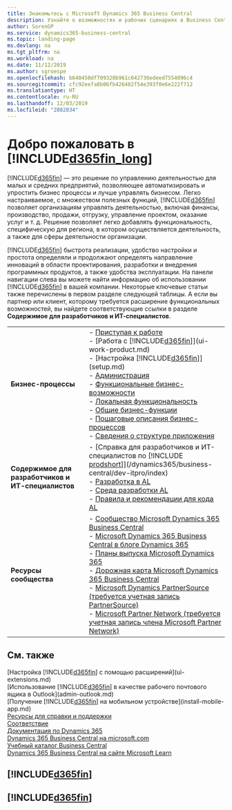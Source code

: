```yaml
---
title: Знакомьтесь с Microsoft Dynamics 365 Business Central
description: Узнайте о возможностях и рабочих сценариях в Business Central, решении по управлению деятельностью для небольших и средних предприятий.
author: SorenGP
ms.service: dynamics365-business-central
ms.topic: landing-page
ms.devlang: na
ms.tgt_pltfrm: na
ms.workload: na
ms.date: 11/12/2019
ms.author: sgroespe
ms.openlocfilehash: b640450df709320b961c042736edeed7554096c4
ms.sourcegitcommit: cfc92eefa8b06fb426482f54e393f0e6e222f712
ms.translationtype: HT
ms.contentlocale: ru-RU
ms.lasthandoff: 12/03/2019
ms.locfileid: "2882834"
---
```

# <a name="welcome-to-included365fin_longincludesd365fin_long_mdmd"></a>Добро пожаловать в [!INCLUDE[d365fin_long](includes/d365fin_long_md.md)]
[!INCLUDE[d365fin](includes/d365fin_md.md)] — это решение по управлению деятельностью для малых и средних предприятий, позволяющее автоматизировать и упростить бизнес процессы и лучше управлять бизнесом. Легко настраиваемое, с множеством полезных функций, [!INCLUDE[d365fin](includes/d365fin_md.md)] позволяет организациям управлять деятельностью, включая финансы, производство, продажи, отгрузку, управление проектом, оказание услуг и т. д. Решение позволяет легко добавлять функциональность, специфическую для региона, в котором осуществляется деятельность, а также для сферы деятельности организации.

[!INCLUDE[d365fin](includes/d365fin_md.md)] быстрота реализации, удобство настройки и простота определяли и продолжают определять направление инноваций в области проектирования, разработки и внедрения программных продуктов, а также удобства эксплуатации. На панели навигации слева вы можете найти информацию об использовании [!INCLUDE[d365fin](includes/d365fin_md.md)] в вашей компании. Некоторые ключевые статьи также перечислены в первом разделе следующей таблицы. А если вы партнер или клиент, которому требуется расширение функциональных возможностей, вы найдете соответствующие ссылки в разделе **Содержимое для разработчиков и ИТ-специалистов**.  

|||  
|-|-|  
|**Бизнес-процессы**|-   [Приступая к работе](product-get-started.md)<br />-   [Работа с [!INCLUDE[d365fin](includes/d365fin_md.md)]](ui-work-product.md)<br />-   [Настройка [!INCLUDE[d365fin](includes/d365fin_md.md)]](setup.md)<br />-   [Администрация](admin-setup-and-administration.md)<br />-   [Функциональные бизнес-возможности](across-business-functionality.md)<br />-   [Локальная функциональность](LocalFunctionality/Austria/austria-local-functionality.md)<br />-   [Общие бизнес-функции](ui-across-business-areas.md)<br />-   [Пошаговые описания бизнес-процессов](walkthrough-business-process-walkthroughs.md)<br />-   [Сведения о структуре приложения](design-details-application-design.md)|  
|**Содержимое для разработчиков и ИТ-специалистов**|-   [Справка для разработчиков и ИТ-специалистов по [!INCLUDE [prodshort](includes/prodshort.md)]](/dynamics365/business-central/dev-itpro/index)<br />-   [Разработка в AL](/dynamics365/business-central/dev-itpro/developer/devenv-dev-overview)<br />-   [Среда разработки AL](/dynamics365/business-central/dev-itpro/developer/devenv-reference-overview)<br />-   [Правила и рекомендации для кода AL](/dynamics365/business-central/dev-itpro/compliance/apptest-overview)|  
|**Ресурсы сообщества**|-   [Сообщество Microsoft Dynamics 365 Business Central](https://community.dynamics.com/business)<br />-   [Microsoft Dynamics 365 Business Central в блоге Dynamics 365](https://cloudblogs.microsoft.com/dynamics365/it/product/business-central/)<br />-   [Планы выпуска Microsoft Dynamics 365](https://go.microsoft.com/fwlink/?linkid=2047422)<br />-   [Дорожная карта Microsoft Dynamics 365 Business Central](https://dynamics.microsoft.com/roadmap/business-central/)<br />-   [Microsoft Dynamics PartnerSource \(требуется учетная запись PartnerSource\)](https://mbs.microsoft.com/partnersource)<br />-   [Microsoft Partner Network \(требуется учетная запись члена Microsoft Partner Network\)](https://mspartner.microsoft.com/en/us/windows/index.aspx)|  

## <a name="see-also"></a>См. также

[Настройка [!INCLUDE[d365fin](includes/d365fin_md.md)] с помощью расширений](ui-extensions.md)  
[Использование [!INCLUDE[d365fin](includes/d365fin_md.md)] в качестве рабочего почтового ящика в Outlook](admin-outlook.md)  
[Получение [!INCLUDE[d365fin](includes/d365fin_md.md)] на мобильном устройстве](install-mobile-app.md)  
[Ресурсы для справки и поддержки](product-help-and-support.md)  
[Соответствие](compliance/compliance-overview.md)  
[Документация по Dynamics 365](/dynamics365/)  
[Dynamics 365 Business Central на microsoft.com](https://dynamics.microsoft.com/business-central/overview/)  
[Учебный каталог Business Central](readiness/readiness-learning-catalog.md)  
[Dynamics 365 Business Central на сайте Microsoft Learn](/learn/browse/?products=dynamics-business-central)  


## [!INCLUDE[d365fin](includes/free_trial_md.md)]
## [!INCLUDE[d365fin](includes/training_link_md.md)]
